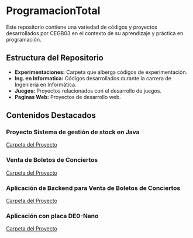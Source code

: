 # ProgramacionTotal

Este repositorio contiene una variedad de códigos y proyectos desarrollados por CEGB03 en el contexto de su aprendizaje y práctica en programación.

## Estructura del Repositorio

- **Experimentaciones:** Carpeta que alberga códigos de experimentación.
- **Ing. en Informatica:** Códigos desarrollados durante la carrera de Ingeniería en Informática.
- **Juegos:** Proyectos relacionados con el desarrollo de juegos.
- **Paginas Web:** Proyectos de desarrollo web.

## Contenidos Destacados 

### Proyecto Sistema de gestión de stock en Java
[Carpeta del Proyecto](Ing.%20en%20Informatica/2%C2%B0%20A%C3%B1o/2%C2%BA%20Semestre/Info%203/Proyecto_Info3/Proyecto-Informatica-III)

### Venta de Boletos de Conciertos
[Carpeta del Proyecto](Codo%20a%20Codo%20Proyecto/TP_FontEnd_CodoaCodo4)

### Aplicación de Backend para Venta de Boletos de Conciertos
[Carpeta del Proyecto](Codo%20a%20Codo%20Proyecto/TP_BackEnd_CodoaCodo4)

### Aplicación con placa DE0-Nano
[Carpeta del Proyecto](Ing.%20en%20Informatica/2%C2%B0%20A%C3%B1o/2%C2%BA%20Semestre/Arquitectura/Proyecto-Arquitectura-I)

